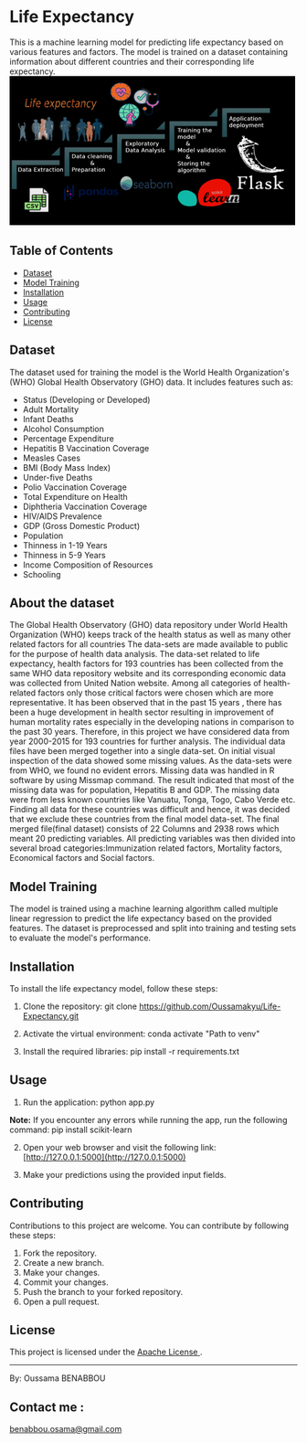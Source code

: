 # Life Expectancy

This is a machine learning model for predicting life expectancy based on various features and factors. The model is trained on a dataset containing information about different countries and their corresponding life expectancy.
![Model Image](./assets/architecture.png)
 


## Table of Contents
- [Dataset](#dataset)
- [Model Training](#model-training)
- [Installation](#installation)
- [Usage](#usage)
- [Contributing](#contributing)
- [License](#license)

## Dataset

The dataset used for training the model is the World Health Organization's (WHO) Global Health Observatory (GHO) data. It includes features such as:

- Status (Developing or Developed)
- Adult Mortality
- Infant Deaths
- Alcohol Consumption
- Percentage Expenditure
- Hepatitis B Vaccination Coverage
- Measles Cases
- BMI (Body Mass Index)
- Under-five Deaths
- Polio Vaccination Coverage
- Total Expenditure on Health
- Diphtheria Vaccination Coverage
- HIV/AIDS Prevalence
- GDP (Gross Domestic Product)
- Population
- Thinness in 1-19 Years
- Thinness in 5-9 Years
- Income Composition of Resources
- Schooling
## About the dataset
The Global Health Observatory (GHO) data repository under World Health Organization (WHO) keeps track of the health status as well as many other related factors for all countries The data-sets are made available to public for the purpose of health data analysis. The data-set related to life expectancy, health factors for 193 countries has been collected from the same WHO data repository website and its corresponding economic data was collected from United Nation website. Among all categories of health-related factors only those critical factors were chosen which are more representative. It has been observed that in the past 15 years , there has been a huge development in health sector resulting in improvement of human mortality rates especially in the developing nations in comparison to the past 30 years. Therefore, in this project we have considered data from year 2000-2015 for 193 countries for further analysis. The individual data files have been merged together into a single data-set. On initial visual inspection of the data showed some missing values. As the data-sets were from WHO, we found no evident errors. Missing data was handled in R software by using Missmap command. The result indicated that most of the missing data was for population, Hepatitis B and GDP. The missing data were from less known countries like Vanuatu, Tonga, Togo, Cabo Verde etc. Finding all data for these countries was difficult and hence, it was decided that we exclude these countries from the final model data-set. The final merged file(final dataset) consists of 22 Columns and 2938 rows which meant 20 predicting variables. All predicting variables was then divided into several broad categories:​Immunization related factors, Mortality factors, Economical factors and Social factors.

## Model Training

The model is trained using a machine learning algorithm called multiple linear regression to predict the life expectancy based on the provided features. The dataset is preprocessed and split into training and testing sets to evaluate the model's performance.

## Installation

To install the life expectancy model, follow these steps:

1. Clone the repository:
git clone https://github.com/Oussamakyu/Life-Expectancy.git


2. Activate the virtual environment:
conda activate "Path to venv"

3. Install the required libraries:
pip install -r requirements.txt


## Usage

1. Run the application:
python app.py


**Note:** If you encounter any errors while running the app, run the following command:
pip install scikit-learn


2. Open your web browser and visit the following link: [http://127.0.0.1:5000](http://127.0.0.1:5000)

3. Make your predictions using the provided input fields.

## Contributing

Contributions to this project are welcome. You can contribute by following these steps:

1. Fork the repository.
2. Create a new branch.
3. Make your changes.
4. Commit your changes.
5. Push the branch to your forked repository.
6. Open a pull request.

## License

This project is licensed under the [Apache License ](LICENSE).

---

By: Oussama BENABBOU

## Contact me : 
benabbou.osama@gmail.com
